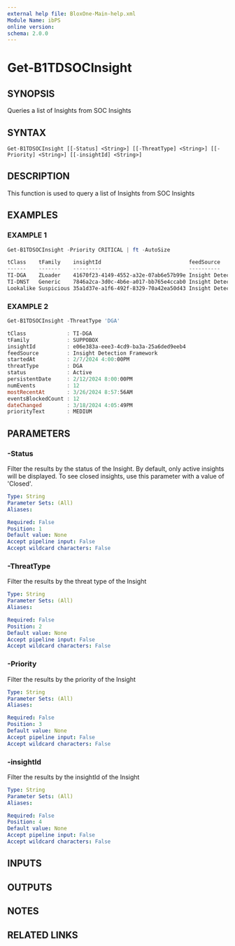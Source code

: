 ```yaml
---
external help file: BloxOne-Main-help.xml
Module Name: ibPS
online version:
schema: 2.0.0
---
```


# Get-B1TDSOCInsight

## SYNOPSIS
Queries a list of Insights from SOC Insights

## SYNTAX

```
Get-B1TDSOCInsight [[-Status] <String>] [[-ThreatType] <String>] [[-Priority] <String>] [[-insightId] <String>]
```

## DESCRIPTION
This function is used to query a list of Insights from SOC Insights

## EXAMPLES

### EXAMPLE 1
```powershell
Get-B1TDSOCInsight -Priority CRITICAL | ft -AutoSize

tClass    tFamily    insightId                            feedSource                  startedAt           threatType       status persistentDate     numEvents mostRecentAt
------    -------    ---------                            ----------                  ---------           ----------       ------ --------------     --------- ------------
TI-DGA    ZLoader    41670f23-4149-4552-a32e-07ab6e57b99e Insight Detection Framework 2/7/2024 4:00:00PM  DGA              Active 2/7/2024 4:00:00PM 376       3/26/2024 8:57:56AM
TI-DNST   Generic    7846a2ca-3d0c-4b6e-a017-bb765e4ccab0 Insight Detection Framework 4/3/2023 7:00:00AM  DNS Tunneling    Active 4/5/2023 6:00:00AM 20308     3/26/2024 10:59:30AM
Lookalike Suspicious 35a1d37e-a1f6-492f-8329-70a42ea50d43 Insight Detection Framework 3/13/2024 8:00:00PM Lookalike Threat Active 3/4/2024 7:00:00PM 10        3/15/2024 4:27:00PM
```

### EXAMPLE 2
```powershell
Get-B1TDSOCInsight -ThreatType 'DGA'

tClass             : TI-DGA
tFamily            : SUPPOBOX
insightId          : e06e383a-eee3-4cd9-ba3a-25a6ded9eeb4
feedSource         : Insight Detection Framework
startedAt          : 2/7/2024 4:00:00PM
threatType         : DGA
status             : Active
persistentDate     : 2/12/2024 8:00:00PM
numEvents          : 12
mostRecentAt       : 3/26/2024 8:57:56AM
eventsBlockedCount : 12
dateChanged        : 3/18/2024 4:05:49PM
priorityText       : MEDIUM
```

## PARAMETERS

### -Status
Filter the results by the status of the Insight.
By default, only active insights will be displayed.
To see closed insights, use this parameter with a value of 'Closed'.

```yaml
Type: String
Parameter Sets: (All)
Aliases:

Required: False
Position: 1
Default value: None
Accept pipeline input: False
Accept wildcard characters: False
```

### -ThreatType
Filter the results by the threat type of the Insight

```yaml
Type: String
Parameter Sets: (All)
Aliases:

Required: False
Position: 2
Default value: None
Accept pipeline input: False
Accept wildcard characters: False
```

### -Priority
Filter the results by the priority of the Insight

```yaml
Type: String
Parameter Sets: (All)
Aliases:

Required: False
Position: 3
Default value: None
Accept pipeline input: False
Accept wildcard characters: False
```

### -insightId
Filter the results by the insightId of the Insight

```yaml
Type: String
Parameter Sets: (All)
Aliases:

Required: False
Position: 4
Default value: None
Accept pipeline input: False
Accept wildcard characters: False
```

## INPUTS

## OUTPUTS

## NOTES

## RELATED LINKS
